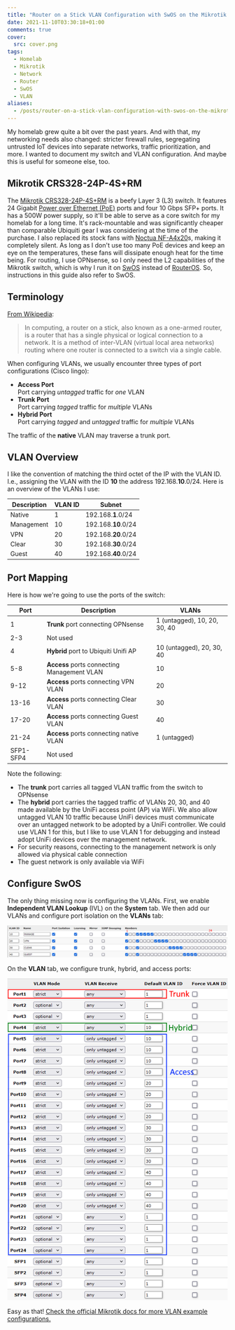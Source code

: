 ```yaml
---
title: "Router on a Stick VLAN Configuration with SwOS on the Mikrotik CRS328-24P-4S+RM Switch"
date: 2021-11-10T03:30:18+01:00
comments: true
cover:
  src: cover.png
tags:
  - Homelab
  - Mikrotik
  - Network
  - Router
  - SwOS
  - VLAN
aliases:
  - /posts/router-on-a-stick-vlan-configuration-with-swos-on-the-mikrotik-crs328-24p-4s+rm-switch
---
```


My homelab grew quite a bit over the past years. And with that, my networking needs also changed: stricter firewall rules, segregating untrusted IoT devices into separate networks, traffic prioritization, and more. I wanted to document my switch and VLAN configuration. And maybe this is useful for someone else, too.

<!--more-->

## Mikrotik CRS328-24P-4S+RM

The [Mikrotik CRS328-24P-4S+RM](https://mikrotik.com/product/crs328_24p_4s_rm) is a beefy Layer 3 (L3) switch. It features 24 Gigabit [Power over Ethernet (PoE)](https://en.wikipedia.org/wiki/Power_over_Ethernet) ports and four 10 Gbps SFP+ ports. It has a 500W power supply, so it'll be able to serve as a core switch for my homelab for a long time. It's rack-mountable and was significantly cheaper than comparable Ubiquiti gear I was considering at the time of the purchase. I also replaced its stock fans with [Noctua NF-A4x20](https://noctua.at/en/products/fan/nf-a4x20-pwm)s, making it completely silent. As long as I don't use too many PoE devices and keep an eye on the temperatures, these fans will dissipate enough heat for the time being. For routing, I use OPNsense, so I only need the L2 capabilities of the Mikrotik switch, which is why I run it on [SwOS](https://help.mikrotik.com/docs/display/SWOS/SwOS) instead of [RouterOS](https://help.mikrotik.com/docs/display/ROS/RouterOS). So, instructions in this guide also refer to SwOS.

## Terminology

[From Wikipedia](https://en.wikipedia.org/wiki/Router_on_a_stick):

> In computing, a router on a stick, also known as a one-armed router, is a router that has a single physical or logical connection to a network. It is a method of inter-VLAN (virtual local area networks) routing where one router is connected to a switch via a single cable.

When configuring VLANs, we usually encounter three types of port configurations (Cisco lingo):

- **Access Port**  
  Port carrying _untagged_ traffic for _one_ VLAN
- **Trunk Port**  
  Port carrying _tagged_ traffic for _multiple_ VLANs
- **Hybrid Port**  
  Port carrying _tagged_ and _untagged_ traffic for _multiple_ VLANs

The traffic of the **native** VLAN may traverse a trunk port.

## VLAN Overview

I like the convention of matching the third octet of the IP with the VLAN ID. I.e., assigning the VLAN with the ID **10** the address 192.168.**10**.0/24. Here is an overview of the VLANs I use:

| Description | VLAN ID | Subnet              |
| ----------- | ------- | ------------------- |
| Native      | 1       | 192.168.**1**.0/24  |
| Management  | 10      | 192.168.**10**.0/24 |
| VPN         | 20      | 192.168.**20**.0/24 |
| Clear       | 30      | 192.168.**30**.0/24 |
| Guest       | 40      | 192.168.**40**.0/24 |

<!-- TODO Check my [comprehensive OPNsense Baseline Guide with VPN, Guest, and VLAN Support](posts/opnsense-baseline-guide-with-vpn-guest-and-vlan-support) to learn more about my network design. -->

## Port Mapping

Here is how we're going to use the ports of the switch:

| Port      | Description                                 | VLANs                        |
| --------- | ------------------------------------------- | ---------------------------- |
| 1         | **Trunk** port connecting OPNsense          | 1 (untagged), 10, 20, 30, 40 |
| 2-3       | Not used                                    |                              |
| 4         | **Hybrid** port to Ubiquiti Unifi AP        | 10 (untagged), 20, 30, 40    |
| 5-8       | **Access** ports connecting Management VLAN | 10                           |
| 9-12      | **Access** ports connecting VPN VLAN        | 20                           |
| 13-16     | **Access** ports connecting Clear VLAN      | 30                           |
| 17-20     | **Access** ports connecting Guest VLAN      | 40                           |
| 21-24     | **Access** ports connecting native VLAN     | 1 (untagged)                 |
| SFP1-SFP4 | Not used                                    |                              |

Note the following:

- The **trunk** port carries all tagged VLAN traffic from the switch to OPNsense
- The **hybrid** port carries the tagged traffic of VLANs 20, 30, and 40 made available by the UniFi access point (AP) via WiFi. We also allow untagged VLAN 10 traffic because UniFi devices must communicate over an untagged network to be adopted by a UniFi controller. We could use VLAN 1 for this, but I like to use VLAN 1 for debugging and instead adopt UniFi devices over the management network.
- For security reasons, connecting to the management network is only allowed via physical cable connection
- The guest network is only available via WiFi

## Configure SwOS

The only thing missing now is configuring the VLANs. First, we enable **Independent VLAN Lookup** (IVL) on the **System** tab. We then add our VLANs and configure port isolation on the **VLANs** tab:

![Screenshot of Mikrotik VLANs configuration](vlans-config.png)

On the **VLAN** tab, we configure trunk, hybrid, and access ports:

![Screenshot of Mikrotik VLAN configuration](vlan-config.png)

Easy as that! [Check the official Mikrotik docs for more VLAN example configurations.](https://help.mikrotik.com/docs/pages/viewpage.action?pageId=76415036#CRS3xxandCSS32624G2S+seriesManual-VLANandVLANs)
